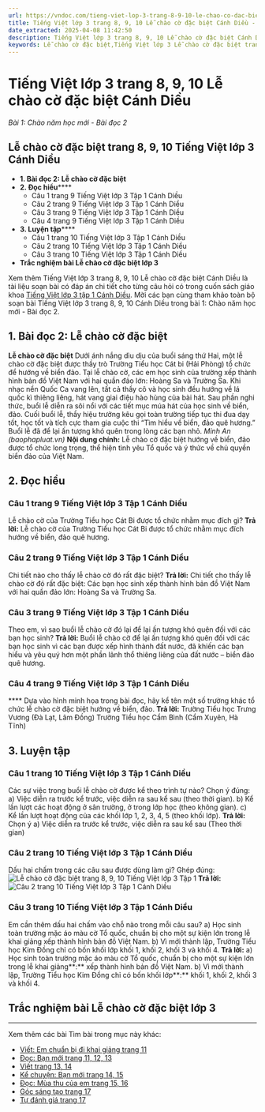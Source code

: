 ```yaml
---
url: https://vndoc.com/tieng-viet-lop-3-trang-8-9-10-le-chao-co-dac-biet-canh-dieu-268002
title: Tiếng Việt lớp 3 trang 8, 9, 10 Lễ chào cờ đặc biệt Cánh Diều - Bài 1: Chào năm học mới - Bài đọc 2 - VnDoc.com
date_extracted: 2025-04-08 11:42:50
description: Tiếng Việt lớp 3 trang 8, 9, 10 Lễ chào cờ đặc biệt Cánh Diều được biên soạn nhằm giúp các em đạt kết quả tốt trong quá trình làm bài tập và học tập môn Tiếng Việt lớp 3: Bài 1 Chào năm học mới.
keywords: Lễ chào cờ đặc biệt,Tiếng Việt lớp 3 Lễ chào cờ đặc biệt trang 8,Bài 1 Chào năm học mới trang 8,Bài 1 Chào năm học mới lớp 3,Tuần 1 Chào năm học mới,Tiếng Việt 3 Bài 1 Chào năm học mới,bài tập tiếng việt lớp 3,tiếng việt lớp 3,tiếng việt lớp 3 tập 1,bài tập tiếng việt lớp 3 tập 1,tiếng việt 3 tập 1,tiếng việt lớp 3 cánh diều,tiếng việt 3 cánh diều,tiếng việt lớp 3 tập 1 cánh diều,tiếng việt lớp 3 cd,tiếng việt 3 cánh diều tập 1
---
```


# Tiếng Việt lớp 3 trang 8, 9, 10 Lễ chào cờ đặc biệt Cánh Diều
 _Bài 1: Chào năm học mới - Bài đọc 2_
## **Lễ chào cờ đặc biệt trang 8, 9, 10 Tiếng Việt lớp 3 Cánh Diều**
  * **1\. Bài đọc 2: Lễ chào cờ đặc biệt**
  * **2\. Đọc hiểu******
    * Câu 1 trang 9 Tiếng Việt lớp 3 Tập 1 Cánh Diều
    * Câu 2 trang 9 Tiếng Việt lớp 3 Tập 1 Cánh Diều
    * Câu 3 trang 9 Tiếng Việt lớp 3 Tập 1 Cánh Diều
    * Câu 4 trang 9 Tiếng Việt lớp 3 Tập 1 Cánh Diều
  * **3\. Luyện tập******
    * Câu 1 trang 10 Tiếng Việt lớp 3 Tập 1 Cánh Diều
    * Câu 2 trang 10 Tiếng Việt lớp 3 Tập 1 Cánh Diều
    * Câu 3 trang 10 Tiếng Việt lớp 3 Tập 1 Cánh Diều
  * **Trắc nghiệm bài Lễ chào cờ đặc biệt lớp 3**

Xem thêm
Tiếng Việt lớp 3 trang 8, 9, 10 Lễ chào cờ đặc biệt Cánh Diều là tài liệu soạn bài có đáp án chi tiết cho từng câu hỏi có trong cuốn  sách giáo khoa [Tiếng Việt lớp 3 tập 1 Cánh Diều](<https://vndoc.com/tieng-viet-lop-3-cd-tap1>). Mời các bạn cùng tham khảo toàn bộ soạn bài Tiếng Việt lớp 3 trang 8, 9, 10 Cánh Diều trong bài 1: Chào năm học mới - Bài đọc 2.
## **1\. Bài đọc 2: Lễ chào cờ đặc biệt**
**Lễ chào cờ đặc biệt**
Dưới ánh nắng dìu dịu của buổi sáng thứ Hai, một lễ chào cờ đặc biệt được thầy trò Trường Tiểu học Cát bi \(Hải Phòng\) tổ chức để hướng về biển đảo.
Tại lễ chào cờ, các em học sinh của trường xếp thành hình bản đồ Việt Nam với hai quần đảo lớn: Hoàng Sa và Trường Sa.
Khi nhạc nền Quốc Ca vang lên, tất cả thầy cô và học sinh đều hướng về lá quốc kì thiêng liêng, hát vang giai điệu hào hùng của bài hát.
Sau phần nghi thức, buổi lễ diễn ra sôi nổi với các tiết mục múa hát của học sinh về biển, đảo.
Cuối buổi lễ, thầy hiệu trưởng kêu gọi toàn trường tiếp tục thi đua dạy tốt, học tốt và tích cực tham gia cuộc thi “Tìm hiểu về biển, đảo quê hương.”
Buổi lễ đã để lại ấn tượng khó quên trong lòng các bạn nhỏ.
_Minh An \(baophapluat.vn\)_
**Nội dung chính:** Lễ chào cờ đặc biệt hướng về biển, đảo được tổ chức long trọng, thể hiện tình yêu Tổ quốc và ý thức về chủ quyền biển đảo của Việt Nam.
## **2\. Đọc hiểu**
### **Câu 1 trang 9 Tiếng Việt lớp 3 Tập 1 Cánh Diều**
Lễ chào cờ của Trường Tiểu học Cát Bi được tổ chức nhằm mục đích gì?
**Trả lời:**
Lễ chào cờ của Trường Tiểu học Cát Bi được tổ chức nhằm mục đích hướng về biển, đảo quê hương.
### **Câu 2 trang 9 Tiếng Việt lớp 3 Tập 1 Cánh Diều**
Chi tiết nào cho thấy lễ chào cờ đó rất đặc biệt?
**Trả lời:**
Chi tiết cho thấy lễ chào cờ đó rất đặc biệt: Các bạn học sinh xếp thành hình bản đồ Việt Nam với hai quần đảo lớn: Hoàng Sa và Trường Sa.
### **Câu 3 trang 9 Tiếng Việt lớp 3 Tập 1 Cánh Diều**
Theo em, vì sao buổi lễ chào cờ đó lại để lại ấn tượng khó quên đối với các bạn học sinh?
**Trả lời:**
Buổi lễ chào cờ để lại ấn tượng khó quên đối với các bạn học sinh vì các bạn được xếp hình thành đất nước, đã khiến các bạn hiểu và yêu quý hơn một phần lãnh thổ thiêng liêng của đất nước – biển đảo quê hương.
### **Câu 4 trang 9 Tiếng Việt lớp 3 Tập 1 Cánh Diều**
**** Dựa vào hình minh họa trong bài đọc, hãy kể tên một số trường khác tổ chức lễ chào cờ đặc biệt hướng về biển, đảo.
**Trả lời:**
Trường Tiểu học Trưng Vương \(Đà Lạt, Lâm Đồng\)
Trường Tiểu học Cẩm Bình \(Cẩm Xuyên, Hà Tĩnh\)
## **3\. Luyện tập**
### **Câu 1 trang 10 Tiếng Việt lớp 3 Tập 1 Cánh Diều**
Các sự việc trong buổi lễ chào cờ được kể theo trình tự nào? Chọn ý đúng:
a\) Việc diễn ra trước kể trước, việc diễn ra sau kể sau \(theo thời gian\).
b\) Kể lần lượt các hoạt động ở sân trường, ở trong lớp học \(theo không gian\).
c\) Kể lần lượt hoạt động của các khối lớp 1, 2, 3, 4, 5 \(theo khối lớp\).
**Trả lời:**
Chọn ý a\) Việc diễn ra trước kể trước, việc diễn ra sau kể sau \(Theo thời gian\)
### **Câu 2 trang 10 Tiếng Việt lớp 3 Tập 1 Cánh Diều**
Dấu hai chấm trong các câu sau được dùng làm gì? Ghép đúng:
![Lễ chào cờ đặc biệt trang 8, 9, 10 Tiếng Việt lớp 3 Tập 1](https://i.vdoc.vn/data/image/2022/06/14/tieng-viet-lop-3-trang-8-9-10-1.jpg)
**Trả lời:**
![Câu 2 trang 10 Tiếng Việt lớp 3 Tập 1 Cánh Diều](https://i.vdoc.vn/data/image/2022/06/14/tieng-viet-lop-3-trang-8-9-10-2.jpg)
### **Câu 3 trang 10 Tiếng Việt lớp 3 Tập 1 Cánh Diều**
Em cần thêm dấu hai chấm vào chỗ nào trong mỗi câu sau?
a\) Học sinh toàn trường mặc áo màu cờ Tổ quốc, chuẩn bị cho một sự kiện lớn trong lễ khai giảng xếp thành hình bản đồ Việt Nam.
b\) Vì mới thành lập, Trường Tiểu học Kim Đồng chỉ có bốn khối lớp khối 1, khối 2, khối 3 và khối 4.
**Trả lời:**
a\) Học sinh toàn trường mặc áo màu cờ Tổ quốc, chuẩn bị cho một sự kiện lớn trong lễ khai giảng**:** xếp thành hình bản đồ Việt Nam.
b\) Vì mới thành lập, Trường Tiểu học Kim Đồng chỉ có bốn khối lớp**:** khối 1, khối 2, khối 3 và khối 4.
## **Trắc nghiệm bài Lễ chào cờ đặc biệt lớp 3**
****
Xem thêm các bài Tìm bài trong mục này khác:
  * [Viết: Em chuẩn bị đi khai giảng trang 11](</tieng-viet-lop-3-em-chuan-bi-di-khai-giang-trang-11-canh-dieu-268004>)
  * [Đọc: Bạn mới trang 11, 12, 13](</tieng-viet-3-trang-11-12-13-ban-moi-canh-dieu-268007>)
  * [Viết trang 13, 14](</viet-trang-13-14-tieng-viet-lop-3-canh-dieu-268011>)
  * [Kể chuyện: Bạn mới trang 14, 15](</ke-chuyen-ban-moi-trang-14-15-tieng-viet-3-canh-dieu-268013>)
  * [Đọc: Mùa thu của em trang 15, 16](</tieng-viet-lop-3-mua-thu-cua-em-trang-15-16-canh-dieu-268017>)
  * [Góc sáng tạo trang 17](</tieng-viet-lop-3-em-la-hoc-sinh-lop-3-trang-17-canh-dieu-268020>)
  * [Tự đánh giá trang 17](</tu-danh-gia-trang-17-tieng-viet-lop-3-canh-dieu-268034>)

